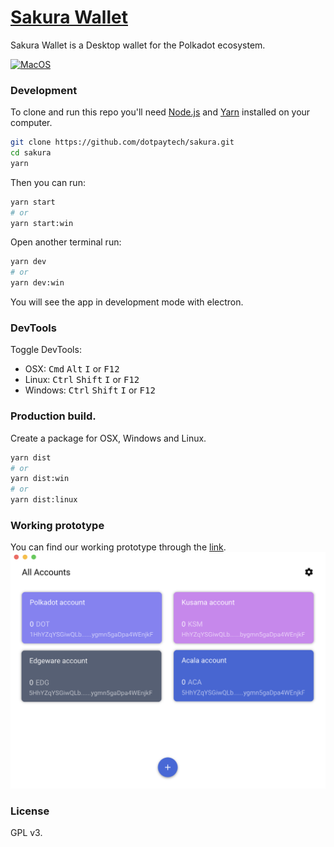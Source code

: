 # [Sakura Wallet](https://www.dotpay.tech/)

Sakura Wallet is a Desktop wallet for the Polkadot ecosystem.
<p align="left">
  <a href="https://github.com/dotpaytech/sakura/releases">
    <img alt="MacOS" src="https://img.shields.io/badge/Platform-MacOS | Windows | Linux-blue" />
  </a>
</p>

### Development

To clone and run this repo you'll need [Node.js](https://nodejs.org/en/) and [Yarn](https://yarnpkg.com/) installed on your computer.

```bash
git clone https://github.com/dotpaytech/sakura.git
cd sakura
yarn
```

Then you can run:

```bash
yarn start
# or
yarn start:win
```

Open another terminal run:

```bash
yarn dev
# or
yarn dev:win
```

You will see the app in development mode with electron.

### DevTools

Toggle DevTools:

* OSX: <kbd>Cmd</kbd> <kbd>Alt</kbd> <kbd>I</kbd> or <kbd>F12</kbd>
* Linux: <kbd>Ctrl</kbd> <kbd>Shift</kbd> <kbd>I</kbd> or <kbd>F12</kbd>
* Windows: <kbd>Ctrl</kbd> <kbd>Shift</kbd> <kbd>I</kbd> or <kbd>F12</kbd>

### Production build.

Create a package for OSX, Windows and Linux.

```bash
yarn dist
# or
yarn dist:win
# or
yarn dist:linux
```

### Working prototype
You can find our working prototype through the [link](https://free.modao.cc/app/e28c820ad8f37333312fef08577f87e9bb94ace4?simulator_type=device&sticky).
![](./public/static/img/sakura-home.png)

### License
GPL v3.
